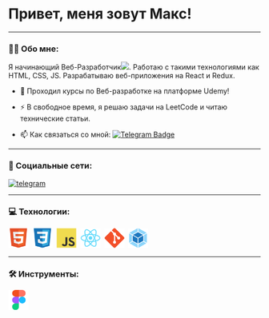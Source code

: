 # Привет, меня зовут Макс!

---

### :man_technologist: Обо мне:

Я начинающий Веб-Разработчик<img src="https://media.giphy.com/media/WUlplcMpOCEmTGBtBW/giphy.gif" width="30px">. Работаю с такими технологиями как HTML, CSS, JS. Разрабатываю веб-приложения на React и Redux.

- :seedling: Проходил курсы по Веб-разработке на платформе Udemy!

- :zap: В свободное время, я решаю задачи на LeetCode и читаю технические статьи.

- :mailbox: Как связаться со мной: [![Telegram Badge](https://img.shields.io/badge/-MaximObodovskii-blue?style=flat&logo=Telegram&logoColor=white)]( https://t.me/MaxObodovskii)

---

### 🤝 Социальные сети:

<div id="badges">
   <a href="https://t.me/MaxObodovskii" target="_blank">
     <img src="https://cdn-icons-png.flaticon.com/512/2111/2111646.png" width="40" height="40" alt="telegram" />
   </a>
</div>

---

### 💻 Технологии:

<div>
  <img src="https://github.com/devicons/devicon/blob/master/icons/html5/html5-original.svg" title="html5" alt="html5" width="40" height="40"/>&nbsp
  <img src="https://github.com/devicons/devicon/blob/master/icons/css3/css3-original.svg" title="css" alt="css" width="40" height="40"/>&nbsp
  <img src="https://github.com/devicons/devicon/blob/master/icons/javascript/javascript-original.svg" title="javascript" alt="javascript" width="40" height="40"/>&nbsp
  <img src="https://github.com/devicons/devicon/blob/master/icons/react/react-original.svg" title="reactjs" alt="reactjs" width="40" height="40"/>&nbsp
  <img src="https://github.com/devicons/devicon/blob/master/icons/git/git-original.svg" title="git" alt="git" width="40" height="40"/>&nbsp
  <img src="https://github.com/devicons/devicon/blob/master/icons/webpack/webpack-original.svg" title="webpack" alt="webpack" width="40" height="40"/>&nbsp;
</div>

---

### 🛠 Инструменты:

<div>
  <img src="https://github.com/devicons/devicon/blob/master/icons/figma/figma-original.svg" title="figma" alt="figma" width="40" height="40"/>&nbsp;
</div>
